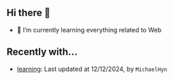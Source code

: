 ## Hi there 👋

- 🌱 I’m currently learning everything related to Web

## Recently with...

<!-- WATCHED_PROJECTS_START_TAG -->
- [learning](https://github.com/hanyaonian/learning): Last updated at 12/12/2024, by `MichaelHyn`
<!-- WATCHED_PROJECTS_END_TAG -->
